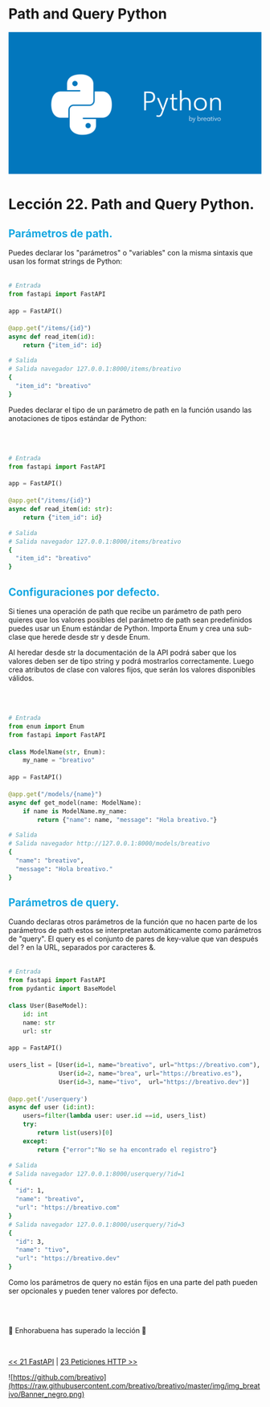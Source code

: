
# Path and Query Python

![](https://github.com/breativo/Python_by_breativo/blob/master/img/Banner_Python_by_breativo.png?raw=true)

# Lección 22. Path and Query Python.

<h2 style="color:#15A7E1">Parámetros de path.</h2>
Puedes declarar los "parámetros" o "variables" con la misma sintaxis que usan los format strings de Python:

<br>
<br>

````py
# Entrada
from fastapi import FastAPI

app = FastAPI()

@app.get("/items/{id}")
async def read_item(id):
    return {"item_id": id}
````
````sh
# Salida
# Salida navegador 127.0.0.1:8000/items/breativo
{
  "item_id": "breativo"
}
````

Puedes declarar el tipo de un parámetro de path en la función usando las anotaciones de tipos estándar de Python:

<br>
<br>

````py
# Entrada
from fastapi import FastAPI

app = FastAPI()

@app.get("/items/{id}")
async def read_item(id: str):
    return {"item_id": id}
````
````sh
# Salida
# Salida navegador 127.0.0.1:8000/items/breativo
{
  "item_id": "breativo"
}
````

<h2 style="color:#15A7E1">Configuraciones por defecto.</h2>
Si tienes una operación de path que recibe un parámetro de path pero quieres que los valores posibles del parámetro de path sean predefinidos puedes usar un Enum estándar de Python.
Importa Enum y crea una sub-clase que herede desde str y desde Enum.

Al heredar desde str la documentación de la API podrá saber que los valores deben ser de tipo string y podrá mostrarlos correctamente. Luego crea atributos de clase con valores fijos, que serán los valores disponibles válidos.

<br>
<br>

````py
# Entrada
from enum import Enum
from fastapi import FastAPI

class ModelName(str, Enum):
    my_name = "breativo"
    
app = FastAPI()

@app.get("/models/{name}")
async def get_model(name: ModelName):
    if name is ModelName.my_name:
        return {"name": name, "message": "Hola breativo."}
````
````sh
# Salida
# Salida navegador http://127.0.0.1:8000/models/breativo
{
  "name": "breativo",
  "message": "Hola breativo."
}
````

<h2 style="color:#15A7E1">Parámetros de query.</h2>
Cuando declaras otros parámetros de la función que no hacen parte de los parámetros de path estos se interpretan automáticamente como parámetros de "query". El query es el conjunto de pares de key-value que van después del ? en la URL, separados por caracteres &.

<br>
<br>

````py
# Entrada
from fastapi import FastAPI
from pydantic import BaseModel

class User(BaseModel):
    id: int
    name: str
    url: str

app = FastAPI()

users_list = [User(id=1, name="breativo", url="https://breativo.com"),
              User(id=2, name="brea", url="https://breativo.es"),
              User(id=3, name="tivo",  url="https://breativo.dev")]

@app.get('/userquery')
async def user (id:int):
    users=filter(lambda user: user.id ==id, users_list)
    try:
        return list(users)[0]
    except:
        return {"error":"No se ha encontrado el registro"}
````
````sh
# Salida
# Salida navegador 127.0.0.1:8000/userquery/?id=1
{
  "id": 1,
  "name": "breativo",
  "url": "https://breativo.com"
}
# Salida navegador 127.0.0.1:8000/userquery/?id=3
{
  "id": 3,
  "name": "tivo",
  "url": "https://breativo.dev"
}

````
Como los parámetros de query no están fijos en una parte del path pueden ser opcionales y pueden tener valores por defecto.

<br>
<br>

🎉 Enhorabuena has superado la lección 🎉

<br>

[<< 21 FastAPI](../21_FastAPI_Python) | [23 Peticiones HTTP >>](../23_Peticiones_HTTP_Python)

![https://github.com/breativo](https://raw.githubusercontent.com/breativo/breativo/master/img/img_breativo/Banner_negro.png)




